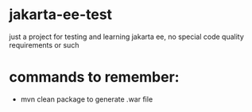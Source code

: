 # jakarta-ee-test
just a project for testing and learning jakarta ee, no special code quality requirements or such

# commands to remember:
- mvn clean package to generate .war file
